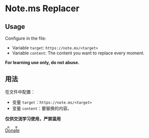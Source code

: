 # Note.ms Replacer

## Usage

Configure in the file:
- Variable `target`: `https://note.ms/<target>`
- Variable `content`: The content you want to replace every moment.

**For learning use only, do not abuse.**

## 用法

在文件中配置：
- 变量 `target`：`https://note.ms/<target>`
- 变量 `content`：要替换的内容。

**仅供交流学习使用，严禁滥用**

[<ruby>Donate<rt>捐赠</rt></ruby>](https://sponsor.imken.moe/)
